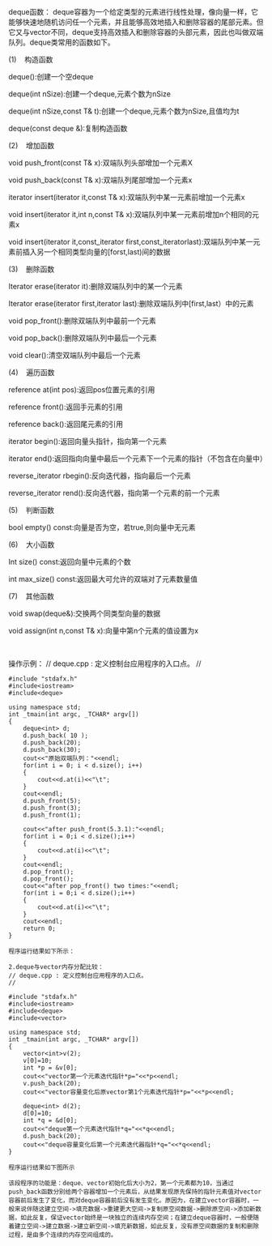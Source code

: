 

deque函数：
deque容器为一个给定类型的元素进行线性处理，像向量一样，它能够快速地随机访问任一个元素，并且能够高效地插入和删除容器的尾部元素。但它又与vector不同，deque支持高效插入和删除容器的头部元素，因此也叫做双端队列。deque类常用的函数如下。

(1)    构造函数

deque():创建一个空deque

deque(int nSize):创建一个deque,元素个数为nSize

deque(int nSize,const T& t):创建一个deque,元素个数为nSize,且值均为t

deque(const deque &):复制构造函数

(2)    增加函数

void push_front(const T& x):双端队列头部增加一个元素X

void push_back(const T& x):双端队列尾部增加一个元素x

iterator insert(iterator it,const T& x):双端队列中某一元素前增加一个元素x

void insert(iterator it,int n,const T& x):双端队列中某一元素前增加n个相同的元素x

void insert(iterator it,const_iterator first,const_iteratorlast):双端队列中某一元素前插入另一个相同类型向量的[forst,last)间的数据

(3)    删除函数

Iterator erase(iterator it):删除双端队列中的某一个元素

Iterator erase(iterator first,iterator last):删除双端队列中[first,last）中的元素

void pop_front():删除双端队列中最前一个元素

void pop_back():删除双端队列中最后一个元素

void clear():清空双端队列中最后一个元素

(4)    遍历函数

reference at(int pos):返回pos位置元素的引用

reference front():返回手元素的引用

reference back():返回尾元素的引用

iterator begin():返回向量头指针，指向第一个元素

iterator end():返回指向向量中最后一个元素下一个元素的指针（不包含在向量中）

reverse_iterator rbegin():反向迭代器，指向最后一个元素

reverse_iterator rend():反向迭代器，指向第一个元素的前一个元素

(5)    判断函数

bool empty() const:向量是否为空，若true,则向量中无元素

(6)    大小函数

Int size() const:返回向量中元素的个数

int max_size() const:返回最大可允许的双端对了元素数量值

(7)    其他函数

void swap(deque&):交换两个同类型向量的数据

void assign(int n,const T& x):向量中第n个元素的值设置为x

 

操作示例：
// deque.cpp : 定义控制台应用程序的入口点。
//
```
#include "stdafx.h"
#include<iostream>
#include<deque>
 
using namespace std;
int _tmain(int argc, _TCHAR* argv[])
{
	deque<int> d;
	d.push_back( 10 );
	d.push_back(20);
	d.push_back(30);
	cout<<"原始双端队列："<<endl;
	for(int i = 0; i < d.size(); i++)
	{
		cout<<d.at(i)<<"\t";
	}
	cout<<endl;
	d.push_front(5);
	d.push_front(3);
	d.push_front(1);
 
	cout<<"after push_front(5.3.1):"<<endl;
	for(int i = 0;i < d.size();i++)
	{
		cout<<d.at(i)<<"\t";
	}
	cout<<endl;
	d.pop_front();
	d.pop_front();
	cout<<"after pop_front() two times:"<<endl;
	for(int i = 0;i < d.size();i++)
	{
		cout<<d.at(i)<<"\t";
	}
	cout<<endl;
	return 0;
}

程序运行结果如下所示：

2.deque与vector内存分配比较：
// deque.cpp : 定义控制台应用程序的入口点。
//
 
#include "stdafx.h"
#include<iostream>
#include<deque>
#include<vector>
 
using namespace std;
int _tmain(int argc, _TCHAR* argv[])
{
	vector<int>v(2);
	v[0]=10;
	int *p = &v[0];
	cout<<"vector第一个元素迭代指针*p="<<*p<<endl;
	v.push_back(20);
	cout<<"vector容量变化后原vector第1个元素迭代指针*p="<<*p<<endl;
 
	deque<int> d(2);
	d[0]=10;
	int *q = &d[0];
	cout<<"deque第一个元素迭代指针*q="<<*q<<endl;
	d.push_back(20);
	cout<<"deque容量变化后第一个元素迭代器指针*q="<<*q<<endl;
}

程序运行结果如下图所示

该段程序的功能是：deque、vector初始化后大小为2，第一个元素都为10，当通过push_back函数分别给两个容器增加一个元素后，从结果发现原先保持的指针元素值对vector容器前后发生了变化，而对deque容器前后没有发生变化。原因为，在建立vector容器时，一般来说伴随这建立空间->填充数据->重建更大空间->复制原空间数据->删除原空间->添加新数据，如此反复，保证vector始终是一块独立的连续内存空间；在建立deque容器时，一般便随着建立空间->建立数据->建立新空间->填充新数据，如此反复，没有原空间数据的复制和删除过程，是由多个连续的内存空间组成的。
